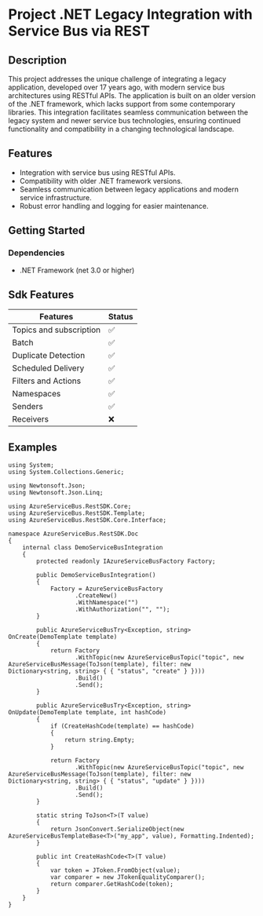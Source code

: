 # Project .NET Legacy Integration with Service Bus via REST

## Description
This project addresses the unique challenge of integrating a legacy application, developed over 17 years ago, with modern service bus architectures using RESTful APIs. The application is built on an older version of the .NET framework, which lacks support from some contemporary libraries. This integration facilitates seamless communication between the legacy system and newer service bus technologies, ensuring continued functionality and compatibility in a changing technological landscape.

## Features
- Integration with service bus using RESTful APIs.
- Compatibility with older .NET framework versions.
- Seamless communication between legacy applications and modern service infrastructure.
- Robust error handling and logging for easier maintenance.

## Getting Started
### Dependencies
- .NET Framework (net 3.0 or higher)

## Sdk Features

| Features    | Status |
| -------- | ------- |
| Topics and subscription  | ✅   |
| Batch | ✅   |
| Duplicate Detection   | ✅    |
| Scheduled Delivery    | ✅   |
| Filters and Actions   | ✅    |
| Namespaces   | ✅    |
| Senders   | ✅    |
| Receivers   | ❌    |

## Examples

```
﻿using System;
using System.Collections.Generic;

using Newtonsoft.Json;
using Newtonsoft.Json.Linq;

using AzureServiceBus.RestSDK.Core;
using AzureServiceBus.RestSDK.Template;
using AzureServiceBus.RestSDK.Core.Interface;

namespace AzureServiceBus.RestSDK.Doc
{
    internal class DemoServiceBusIntegration
    {
        protected readonly IAzureServiceBusFactory Factory;

        public DemoServiceBusIntegration()
        {
            Factory = AzureServiceBusFactory
                   .CreateNew()
                   .WithNamespace("")
                   .WithAuthorization("", "");
        }

        public AzureServiceBusTry<Exception, string> OnCreate(DemoTemplate template)
        {
            return Factory
                   .WithTopic(new AzureServiceBusTopic("topic", new AzureServiceBusMessage(ToJson(template), filter: new Dictionary<string, string> { { "status", "create" } })))
                   .Build()
                   .Send();
        }

        public AzureServiceBusTry<Exception, string> OnUpdate(DemoTemplate template, int hashCode)
        {
            if (CreateHashCode(template) == hashCode)
            {
                return string.Empty;
            }

            return Factory
                   .WithTopic(new AzureServiceBusTopic("topic", new AzureServiceBusMessage(ToJson(template), filter: new Dictionary<string, string> { { "status", "update" } })))
                   .Build()
                   .Send();
        }

        static string ToJson<T>(T value)
        {
            return JsonConvert.SerializeObject(new AzureServiceBusTemplateBase<T>("my_app", value), Formatting.Indented);
        }

        public int CreateHashCode<T>(T value)
        {
            var token = JToken.FromObject(value);
            var comparer = new JTokenEqualityComparer();
            return comparer.GetHashCode(token);
        }
    }
}
````



